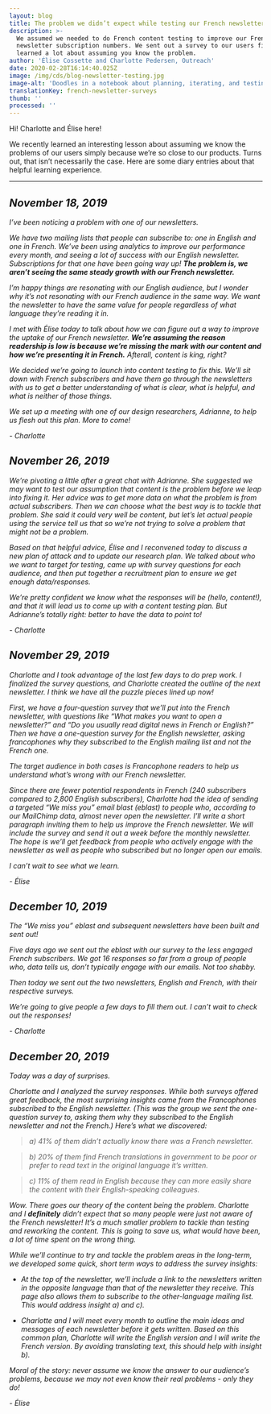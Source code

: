 ```yaml
---
layout: blog
title: The problem we didn’t expect while testing our French newsletter
description: >-
  We assumed we needed to do French content testing to improve our French
  newsletter subscription numbers. We sent out a survey to our users first. We
  learned a lot about assuming you know the problem.  
author: 'Élise Cossette and Charlotte Pedersen, Outreach'
date: 2020-02-28T16:14:40.025Z
image: /img/cds/blog-newsletter-testing.jpg
image-alt: 'Doodles in a notebook about planning, iterating, and testing ideas.'
translationKey: french-newsletter-surveys
thumb: ''
processed: ''
---
```

Hi! Charlotte and Élise here! 

We recently learned an interesting lesson about assuming we know the problems of our users simply because we’re so close to our products. Turns out, that isn’t necessarily the case. Here are some diary entries about that helpful learning experience. 

---

## *November 18, 2019* 

*I’ve been noticing a problem with one of our newsletters.* 

*We have two mailing lists that people can subscribe to: one in English and one in French. We’ve been using analytics to improve our performance every month, and seeing a lot of success with our English newsletter. Subscriptions for that one have been going way up!* ***The problem is, we aren’t seeing the same steady growth with our French newsletter.***

*I’m happy things are resonating with our English audience, but I wonder why it’s not resonating with our French audience in the same way. We want the newsletter to have the same value for people regardless of what language they’re reading it in.* 

*I met with Élise today to talk about how we can figure out a way to improve the uptake of our French newsletter. **We’re assuming the reason readership is low is because we’re missing the mark with our content and how we’re presenting it in French.** Afterall, content is king, right?*


*We decided we’re going to launch into content testing to fix this. We’ll sit down with French subscribers and have them go through the newsletters with us to get a better understanding of what is clear, what is helpful, and what is neither of those things.* 

*We set up a meeting with one of our design researchers, Adrianne, to help us flesh out this plan. More to come!*

*- Charlotte*



## *November 26, 2019* 


*We’re pivoting a little after a great chat with Adrianne. She suggested we may want to test our assumption that content is the problem before we leap into fixing it. Her advice was to get more data on what the problem is from actual subscribers. Then we can choose what the best way is to tackle that problem. She said it could very well be content, but let’s let actual people using the service tell us that so we’re not trying to solve a problem that might not be a problem.* 




*Based on that helpful advice, Élise and I reconvened today to discuss a new plan of attack and to update our research plan. We talked about who we want to target for testing, came up with survey questions for each audience, and then put together a recruitment plan to ensure we get enough data/responses.*  

*We’re pretty confident we know what the responses will be (hello, content!), and that it will lead us to come up with a content testing plan. But Adrianne’s totally right: better to have the data to point to!* 

*- Charlotte*
 

 
## *November 29, 2019*

*Charlotte and I took advantage of the last few days to do prep work. I finalized the survey questions, and Charlotte created the outline of the next newsletter. I think we have all the puzzle pieces lined up now!*

*First, we have a four-question survey that we’ll put into the French newsletter, with questions like “What makes you want to open a newsletter?” and “Do you usually read digital news in French or English?” Then we have a one-question survey for the English newsletter, asking francophones why they subscribed to the English mailing list and not the French one.*

*The target audience in both cases is Francophone readers to help us understand what’s wrong with our French newsletter.*


*Since there are fewer potential respondents in French (240 subscribers compared to 2,800 English subscribers), Charlotte had the idea of sending a targeted “We miss you” email blast (eblast) to people who, according to our MailChimp data, almost never open the newsletter. I’ll write a short paragraph inviting them to help us improve the French newsletter. We will include the survey and send it out a week before the monthly newsletter. The hope is we’ll get feedback from people who actively engage with the newsletter as well as people who subscribed but no longer open our emails.*

*I can’t wait to see what we learn.*

*- Élise*




## *December 10, 2019* 

*The “We miss you” eblast and subsequent newsletters have been built and sent out!*



*Five days ago we sent out the eblast with our survey to the less engaged French subscribers. We got 16 responses so far from a group of people who, data tells us, don’t typically engage with our emails. Not too shabby.*

*Then today we sent out the two newsletters, English and French, with their respective surveys.*  

*We’re going to give people a few days to fill them out. I can’t wait to check out the responses!*

*- Charlotte*



## *December 20, 2019*

*Today was a day of surprises.*

*Charlotte and I analyzed the survey responses. While both surveys offered great feedback, the most surprising insights came from the Francophones subscribed to the English newsletter. (This was the group we sent the one-question survey to, asking them why they subscribed to the English newsletter and not the French.) Here’s what we discovered:* 

> *a) 41% of them didn’t actually know there was a French newsletter.*

> *b) 20% of them find French translations in government to be poor or prefer to read text in the original language it’s written.*

> *c) 11% of them read in English because they can more easily share the content with their English-speaking colleagues.*

*Wow. There goes our theory of the content being the problem. Charlotte and I **definitely** didn’t expect that so many people were just not aware of the French newsletter! It’s a much smaller problem to tackle than testing and reworking the content. This is going to save us, what would have been, a lot of time spent on the wrong thing.* 

*While we’ll continue to try and tackle the problem areas in the long-term, we developed some quick, short term ways to address the survey insights:* 


* *At the top of the newsletter, we’ll include a link to the newsletters written in the opposite language than that of the newsletter they receive. This page also allows them to subscribe to the other-language mailing list. This would address insight a) and c).* 

* *Charlotte and I will meet every month to outline the main ideas and messages of each newsletter before it gets written. Based on this common plan, Charlotte will write the English version and I will write the French version. By avoiding translating text, this should help with insight b).*

*Moral of the story: never assume we know the answer to our audience’s problems, because we may not even know their real problems - only they do!*

*- Élise*
